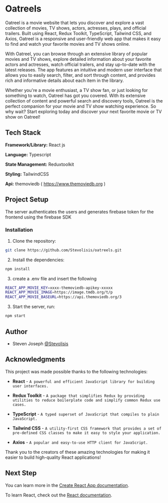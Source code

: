 
# Oatreels

Oatreel is a movie website that lets you discover and explore a vast collection of movies, TV shows, actors, actresses, plays, and official trailers. Built using React, Redux Toolkit, TypeScript, Tailwind CSS, and Axios, Oatreel is a responsive and user-friendly web app that makes it easy to find and watch your favorite movies and TV shows online.

With Oatreel, you can browse through an extensive library of popular movies and TV shows, explore detailed information about your favorite actors and actresses, watch official trailers, and stay up-to-date with the latest releases. The app features an intuitive and modern user interface that allows you to easily search, filter, and sort through content, and provides rich and informative details about each item in the library.

Whether you're a movie enthusiast, a TV show fan, or just looking for something to watch, Oatreel has got you covered. With its extensive collection of content and powerful search and discovery tools, Oatreel is the perfect companion for your movie and TV show watching experience. So why wait? Start exploring today and discover your next favorite movie or TV show on Oatreel!



## Tech Stack

**Framework/Library:** React js

**Language:** Typescript

**State Management:** Reduxtoolkit

**Styling:** TailwindCSS

**Api:** themoviedb ( https://www.themoviedb.org )



## Project Setup
The server authenticates the users and generates firebase token for the frontend using the firebase SDK


### Installation

1. Clone the repository:
```bash 
git clone https://github.com/Stevolisis/oatreels.git
```

2. Install the dependencies:
```bash
npm install
```

3. create a .env file and insert the following
```bash 
REACT_APP_MOVIE_KEY=xxxx-themoviedb-apikey-xxxxx
REACT_APP_MOVIE_IMAGE=https://image.tmdb.org/t/p
REACT_APP_MOVIE_BASEURL=https://api.themoviedb.org/3
```

3. Start the server, run:
```bash 
npm start
```



## Author

- Steven Joseph [@Stevolisis](https://www.github.com/Stevolisis)

## Acknowledgments
This project was made possible thanks to the following technologies:

- **React** - `A powerful and efficient JavaScript library for building user interfaces.`

- **Redux Toolkit** - `A package that simplifies Redux by providing utilities to reduce boilerplate code and simplify common Redux use cases.`

- **TypeScript** - `A typed superset of JavaScript that compiles to plain JavaScript.`

- **Tailwind CSS** - `A utility-first CSS framework that provides a set of pre-defined CSS classes to make it easy to style your application.`

- **Axios** - `A popular and easy-to-use HTTP client for JavaScript.`


Thank you to the creators of these amazing technologies for making it easier to build high-quality React applications!
## Next Step

You can learn more in the [Create React App documentation](https://facebook.github.io/create-react-app/docs/getting-started).

To learn React, check out the [React documentation](https://reactjs.org/).